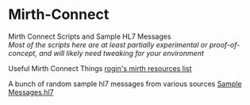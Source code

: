 # Mirth-Connect
Mirth Connect Scripts and Sample HL7 Messages </br>
*Most of the scripts here are at least partially experimental or proof-of-concept, and will likely need tweaking for your environment*

Useful Mirth Connect Things
[rogin's mirth resources list](https://github.com/rogin/Snippets/blob/master/Connect/Mirth.md)

A bunch of random sample hl7 messages from various sources
[Sample Messages.hl7](https://github.com/tiskinty/Mirth-Connect-Resources/blob/master/Sample%20Collection.hl7)

